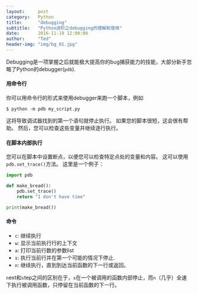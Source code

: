 ```yaml
---
layout:     post
category:   Python
title:      "debugging"
subtitle:   "Python进阶之debugging的理解和使用"
date:       2016-11-19 12:00:00
author:     "Ted"
header-img: "img/bg_01.jpg"
---
```


Debugging是一项掌握之后就能极大提高你的bug捕获能力的技能，大部分新手忽略了Python的debugger(`pdb`).

#### 用命令行

你可以用命令行的形式来使用debugger来跑一个脚本，例如

```
$ python -m pdb my_script.py
```

这将导致调试器找到的第一个语句就停止执行。 如果您的脚本很短，这会很有帮助。 然后，您可以检查这些变量并继续逐行执行。

#### 在脚本内部执行

您可以在脚本中设置断点，以便您可以检查特定点处的变量和内容。 这可以使用`pdb.set_trace()`方法。 这里是一个例子：

```python
import pdb

def make_bread():
    pdb.set_trace()
    return "I don't have time"

print(make_bread())
```

#### 命令

- `c`: 继续执行
- `w`: 显示当前执行行的上下文
- `a`: 打印当前行数的参数list
- `s`: 执行当前行并在第一个可能的情况下停止.
- `n`: 继续执行，直到到达当前函数的下一行或返回。

`n`ext和`s`tep之间的区别在于，`s`在一个被调用的函数内部停止，而`n`（几乎）全速下执行被调用函数，只停留在当前函数的下一行。